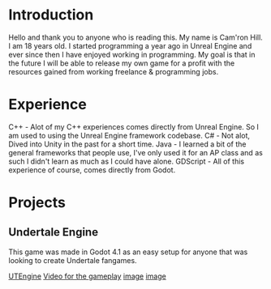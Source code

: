 # Introduction

Hello and thank you to anyone who is reading this.
My name is Cam'ron Hill. I am 18 years old.
I started programming a year ago in Unreal Engine and ever since then I have enjoyed working in programming.
My goal is that in the future I will be able to release my own game for a profit with the resources gained from working freelance & programming jobs.

# Experience
C++ - Alot of my C++ experiences comes directly from Unreal Engine. So I am used to using the Unreal Engine framework codebase.
C# - Not alot, Dived into Unity in the past for a short time.
Java - I learned a bit of the general frameworks that people use, I've only used it for an AP class and as such I didn't learn as much as I could have alone.
GDScript - All of this experience of course, comes directly from Godot.

# Projects

## Undertale Engine

This game was made in Godot 4.1 as an easy setup for anyone that was looking to create Undertale fangames.

[UTEngine](https://github.com/SoldierCantKill/UTEngine)
[Video for the gameplay](https://youtu.be/kSiv2aeq1oI?si=HKxVL98hSugnFhlw)
[image](https://cdn.discordapp.com/attachments/311246053288574987/1145003471460900944/image-hcnyvstv.png)
[image](https://cdn.discordapp.com/attachments/311246053288574987/1145003471859355678/image-1-d6jj8rwp.png)
